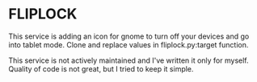 # FLIPLOCK

This service is adding an icon for gnome to turn off your devices and go into tablet mode.
Clone and replace values in fliplock.py:target function.

This service is not actively maintained and I've written it only for myself.
Quality of code is not great, but I tried to keep it simple.
